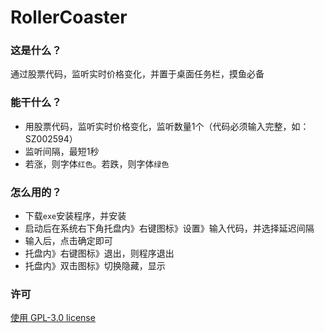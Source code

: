 # RollerCoaster

### 这是什么？

通过股票代码，监听实时价格变化，并置于桌面任务栏，摸鱼必备

### 能干什么？

- 用股票代码，监听实时价格变化，监听数量1个（代码必须输入完整，如：SZ002594）
- 监听间隔，最短1秒
- 若涨，则字体`红色`。若跌，则字体`绿色`

### 怎么用的？

- 下载`exe`安装程序，并安装
- 启动后在系统右下角托盘内》右键图标》设置》输入代码，并选择延迟间隔
- 输入后，点击确定即可
- 托盘内》右键图标》退出，则程序退出
- 托盘内》双击图标》切换隐藏，显示

### 许可

[使用 GPL-3.0 license](https://www.gnu.org/licenses/gpl-3.0.html)